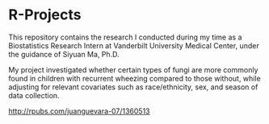 # R-Projects
This repository contains the research I conducted during my time as a Biostatistics Research Intern at Vanderbilt University Medical Center, under the guidance of Siyuan Ma, Ph.D.

My project investigated whether certain types of fungi are more commonly found in children with recurrent wheezing compared to those without, while adjusting for relevant covariates such as race/ethnicity, sex, and season of data collection.

http://rpubs.com/juanguevara-07/1360513
